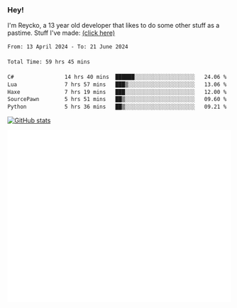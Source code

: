 ### Hey!
I'm Reycko, a 13 year old developer that likes to do some other stuff as a pastime.
Stuff I've made: [(click here)](https://pastebin.com/raw/QiNpEYja)

<!--START_SECTION:wakasection-->

```txt
From: 13 April 2024 - To: 21 June 2024

Total Time: 59 hrs 45 mins

C#                14 hrs 40 mins  ██████░░░░░░░░░░░░░░░░░░░   24.06 %
Lua               7 hrs 57 mins   ███▒░░░░░░░░░░░░░░░░░░░░░   13.06 %
Haxe              7 hrs 19 mins   ███░░░░░░░░░░░░░░░░░░░░░░   12.00 %
SourcePawn        5 hrs 51 mins   ██▒░░░░░░░░░░░░░░░░░░░░░░   09.60 %
Python            5 hrs 36 mins   ██▒░░░░░░░░░░░░░░░░░░░░░░   09.21 %
```

<!--END_SECTION:wakasection-->

[![GitHub stats](https://github-readme-stats.vercel.app/api?username=Reycko&show_icons=true&theme=dark&hide_title=true&count_private=true)](https://github.com/anuraghazra/github-readme-stats)

![Metrics](/github-metrics.svg)
